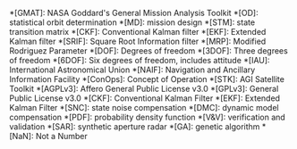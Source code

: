 *[GMAT]: NASA Goddard's General Mission Analysis Toolkit
*[OD]: statistical orbit determination
*[MD]: mission design
*[STM]: state transition matrix
*[CKF]: Conventional Kalman filter
*[EKF]: Extended Kalman filter
*[SRIF]: Square Root Information filter
*[MRP]: Modified Rodriguez Parameter
*[DOF]: Degrees of freedom
*[3DOF]: Three degrees of freedom
*[6DOF]: Six degrees of freedom, includes attitude
*[IAU]: International Astronomical Union
*[NAIF]: Navigation and Ancillary Information Facility
*[ConOps]: Concept of Operation
*[STK]: AGI Satellite Toolkit
*[AGPLv3]: Affero General Public License v3.0
*[GPLv3]: General Public License v3.0
*[CKF]: Conventional Kalman Filter
*[EKF]: Extended Kalman Filter
*[SNC]: state noise compensation
*[DMC]: dynamic model compensation
*[PDF]: probability density function
*[V&V]: verification and validation
*[SAR]: synthetic aperture radar
*[GA]: genetic algorithm
*[NaN]: Not a Number
